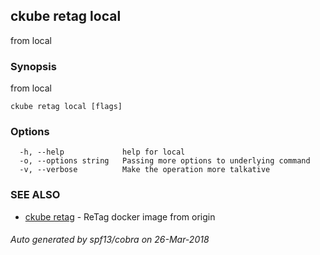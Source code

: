 ## ckube retag local

from local

### Synopsis

from local

```
ckube retag local [flags]
```

### Options

```
  -h, --help             help for local
  -o, --options string   Passing more options to underlying command
  -v, --verbose          Make the operation more talkative
```

### SEE ALSO

* [ckube retag](ckube_retag.md)	 - ReTag docker image from origin

###### Auto generated by spf13/cobra on 26-Mar-2018

